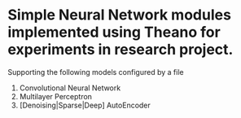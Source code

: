 Simple Neural Network modules implemented using Theano for experiments in research project.
=======================================
Supporting the following models configured by a file

1. 	Convolutional Neural Network
2. 	Multilayer Perceptron
3. 	[Denoising|Sparse|Deep] AutoEncoder
